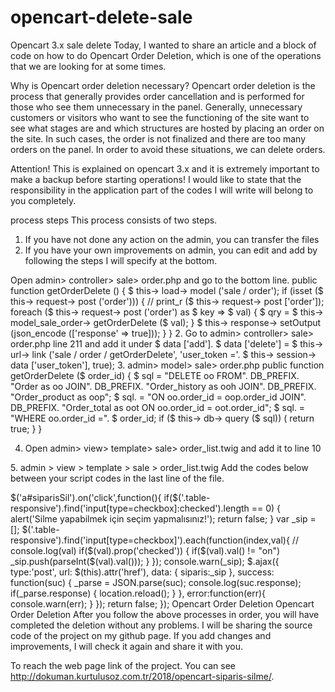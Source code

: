 # opencart-delete-sale
Opencart 3.x sale delete
Today, I wanted to share an article and a block of code on how to do Opencart Order Deletion, which is one of the operations that we are looking for at some times.

Why is Opencart order deletion necessary?
Opencart order deletion is the process that generally provides order cancellation and is performed for those who see them unnecessary in the panel. Generally, unnecessary customers or visitors who want to see the functioning of the site want to see what stages are and which structures are hosted by placing an order on the site. In such cases, the order is not finalized and there are too many orders on the panel. In order to avoid these situations, we can delete orders.

Attention!
This is explained on opencart 3.x and it is extremely important to make a backup before starting operations! I would like to state that the responsibility in the application part of the codes I will write will belong to you completely.

process steps
This process consists of two steps.
1. If you have not done any action on the admin, you can transfer the files
2. If you have your own improvements on admin, you can edit and add by following the steps I will specify at the bottom.

Open admin> controller> sale> order.php and go to the bottom line.
public function getOrderDelete () {
        $ this-> load-> model ('sale / order');
        if (isset ($ this-> request-> post ('order')))
        {
// print_r ($ this-> request-> post ['order']);
            foreach ($ this-> request-> post ('order') as $ key => $ val)
            {
                $ qry = $ this-> model_sale_order-> getOrderDelete ($ val);
            }
            $ this-> response-> setOutput (json_encode (['response' => true]));
        }
    }
2. Go to admin> controller> sale> order.php line 211 and add it under $ data ['add'].
$ data ['delete'] = $ this-> url-> link ('sale / order / getOrderDelete', 'user_token ='. $ this-> session-> data ['user_token'], true);
3. admin> model> sale> order.php
public function getOrderDelete ($ order_id) {
        $ sql = "DELETE oo FROM". DB_PREFIX. "Order as oo JOIN". DB_PREFIX. "Order_history as ooh JOIN". DB_PREFIX. "Order_product as oop";
        $ sql. = "ON oo.order_id = oop.order_id JOIN". DB_PREFIX. "Order_total as oot ON oo.order_id = oot.order_id";
        $ sql. = "WHERE oo.order_id =". $ order_id;
        if ($ this-> db-> query ($ sql)) (
            return true;
        }
    }
    
4. Open admin> view> template> sale> order_list.twig and add it to line 10

<a href="{{ sil }}" id="siparisSil" data-toggle="tooltip" title="Seçili Siparişleri Sil" class="btn btn-danger"><i class="fa fa-trash-o"></i></a> </div>
5. admin > view > template > sale > order_list.twig Add the codes below between your script codes in the last line of the file.

$('a#siparisSil').on('click',function(){
    if($('.table-responsive').find('input[type=checkbox]:checked').length == 0)
    {
        alert('Silme yapabilmek için seçim yapmalısınız!');
        return false;
    }
    var _sip    =   [];
    $('.table-responsive').find('input[type=checkbox]').each(function(index,val){
        // console.log(val)
        if($(val).prop('checked'))
        {
            if($(val).val() != "on")
                _sip.push(parseInt($(val).val()));
        }
    });
    console.warn(_sip);
    $.ajax({
        type:'post',
        url: $(this).attr('href'),
        data: { siparis:_sip },
        success: function(suc)
        {
            _parse = JSON.parse(suc);
            console.log(suc.response);
            if(_parse.response)
            {
                location.reload();
            }
        },
        error:function(err){
            console.warn(err);
        }
    });
    return false;
});
Opencart Order Deletion
Opencart Order Deletion
After you follow the above processes in order, you will have completed the deletion without any problems.
I will be sharing the source code of the project on my github page. If you add changes and improvements, I will check it again and share it with you.

To reach the web page link of the project. You can see http://dokuman.kurtulusoz.com.tr/2018/opencart-siparis-silme/. 
